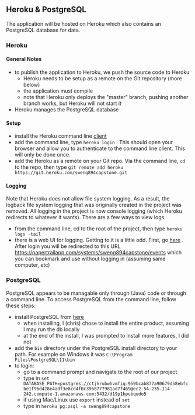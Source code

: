 ## Heroku & PostgreSQL

The application will be hosted on Heroku which also contains an PostgreSQL database for data.

### Heroku

#### General Notes
- to publish the application to Heroku, we push the source code to Heroku
    - Heroku needs to be setup as a remote on the Git repository (more below)
    - the application must compile
    - note that Heroku only deploys the "master" branch, pushing another branch works, but Heroku will not start it
- Heroku manages the PostgreSQL database

#### Setup
- install the Heroku command line 
    [client](https://devcenter.heroku.com/articles/getting-started-with-java?singlepage=true#set-up)
- add the command line, type ```heroku login``` . This should open your browser and allow you to authenticate to 
    the command line client. This will only be done once.
- add the Heroku as a remote on your Git repo. Via the command line, ```cd``` to the repo, then type 
```git remote add heroku https://git.heroku.com/sweng894capstone.git```
 
#### Logging
Note that Heroku does not allow file system logging. As a result, the logback file system logging that was originally
created in the project was removed. All logging in the project is now console logging (which Heroku redirects to
whatever it wants). There are a few ways to view logs
- from the command line, cd to the root of the project, then type ```heroku logs -tail```
- there is a web UI for logging. Getting to it is a little odd. First, 
    go [here](https://addons-sso.heroku.com/apps/sweng894capstone/addons/papertrail) . After login you will be 
    redirected to this URL https://papertrailapp.com/systems/sweng894capstone/events which you can bookmark
    and use without logging in (assuming same computer, etc)
    

### PostgreSQL
PostgreSQL appears to be managable only through (Java) code or through a command line. To access PostgreSQL from
the command line, follow these steps:
- install PostgreSQL from [here](https://www.enterprisedb.com/downloads/postgres-postgresql-downloads)
    - when installing, I (chris) chose to install the entire product, assuming I may run the db locally
    - at the end of the install, I was prompted to install more features, I did not
- add the ```bin``` directory under the PostgreSQL install directory to your path. For example on Windows it was
    ```C:\Program Files\PostgreSQL\11\bin```
- to login:
    - go to a command prompt and navigate to the root of our project
    - type in ```set DATABASE_PATH=postgres://ctjhrubwhvmfiq:959bcab877a90679d58ebfcbe1f96d428e4adf3e8cd4f0c3968777981ad7f469@ec2-54-235-114-242.compute-1.amazonaws.com:5432/d19p1hpubqedo5```
    - if using Mac/Linux use ```export``` instead of ```set```
    - type in ```heroku pg:psql -a sweng894capstone```